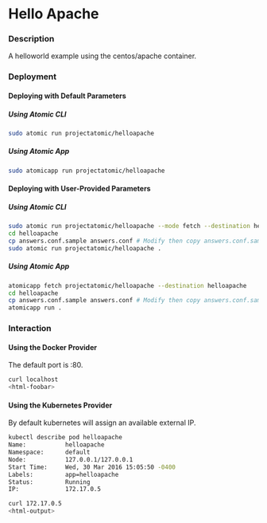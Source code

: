 # Hello Apache

### Description

A helloworld example using the centos/apache container.

### Deployment

#### Deploying with Default Parameters

##### Using Atomic CLI

```sh
sudo atomic run projectatomic/helloapache
```

##### Using Atomic App

```sh
sudo atomicapp run projectatomic/helloapache
```

#### Deploying with User-Provided Parameters

##### Using Atomic CLI

```sh
sudo atomic run projectatomic/helloapache --mode fetch --destination helloapache
cd helloapache
cp answers.conf.sample answers.conf # Modify then copy answers.conf.sample
sudo atomic run projectatomic/helloapache .
```

##### Using Atomic App

```sh
atomicapp fetch projectatomic/helloapache --destination helloapache
cd helloapache
cp answers.conf.sample answers.conf # Modify then copy answers.conf.sample
atomicapp run .
```

### Interaction

#### Using the Docker Provider

The default port is :80.

```sh
curl localhost
<html-foobar>
```

#### Using the Kubernetes Provider

By default kubernetes will assign an available external IP.

```sh
kubectl describe pod helloapache
Name:           helloapache
Namespace:      default
Node:           127.0.0.1/127.0.0.1
Start Time:     Wed, 30 Mar 2016 15:05:50 -0400
Labels:         app=helloapache
Status:         Running
IP:             172.17.0.5

curl 172.17.0.5
<html-output>
```
